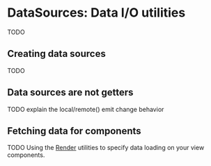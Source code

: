 # DataSources: Data I/O utilities

TODO

## Creating data sources

TODO

## Data sources are not getters

TODO explain the local/remote() emit change behavior

## Fetching data for components

TODO Using the [Render](https://github.com/goatslacker/alt/blob/master/src/utils/Render.js) utilities to specify data loading on your view components.
